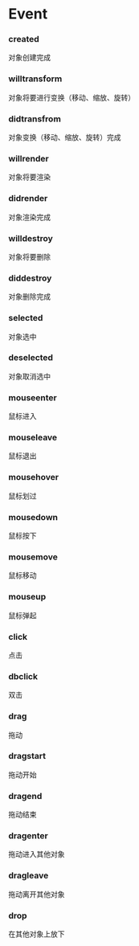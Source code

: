 # Event
### created
对象创建完成
### willtransform
对象将要进行变换（移动、缩放、旋转）
### didtransfrom
对象变换（移动、缩放、旋转）完成
### willrender
对象将要渲染
### didrender
对象渲染完成
### willdestroy
对象将要删除
### diddestroy
对象删除完成
### selected
对象选中
### deselected
对象取消选中
### mouseenter
鼠标进入
### mouseleave
鼠标退出
### mousehover
鼠标划过
### mousedown
鼠标按下
### mousemove
鼠标移动
### mouseup
鼠标弹起
### click
点击
### dbclick
双击
### drag
拖动
### dragstart
拖动开始
### dragend
拖动结束
### dragenter
拖动进入其他对象
### dragleave
拖动离开其他对象
### drop
在其他对象上放下